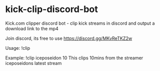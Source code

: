 # kick-clip-discord-bot
Kick.com clipper discord bot - clip kick streams in discord and output a download link to the mp4


Join discord, its free to use
https://discord.gg/MKvReTKZ2w


Usage:
!clip <streamer> <mins>

Example:
!clip iceposeidon 10
This clips 10mins from the streamer iceposeidons latest stream
